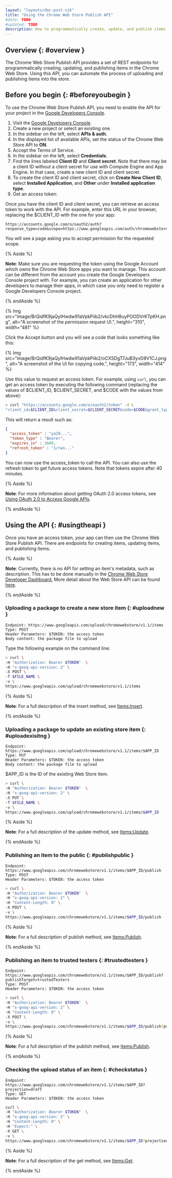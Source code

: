```yaml
---
layout: "layouts/doc-post.njk"
title: "Using the Chrome Web Store Publish API"
#date: TODO
#updated: TODO
description: How to programmatically create, update, and publish items in the Chrome Web Store.
---
```


## Overview {: #overview }

The Chrome Web Store Publish API provides a set of REST endpoints for programmatically creating,
updating, and publishing items in the Chrome Web Store. Using this API, you can automate the process
of uploading and publishing items into the store.

## Before you begin {: #beforeyoubegin }

To use the Chrome Web Store Publish API, you need to enable the API for your project in the [Google
Developers Console][1].

1.  Visit the [Google Developers Console][1].
2.  Create a new project or select an existing one.
3.  In the sidebar on the left, select **APIs & auth**.
4.  In the displayed list of available APIs, set the status of the Chrome Web Store API to **ON**.
5.  Accept the Terms of Service.
6.  In the sidebar on the left, select **Credentials**.
7.  Find the lines labeled **Client ID** and **Client secret**. Note that there may be a client ID
    without a client secret for use with Compute Engine and App Engine. In that case, create a new
    client ID and client secret.
8.  To create the client ID and client secret, click on **Create New Client ID**, select **Installed
    Application**, and **Other** under **Installed application type**.
9.  Get an access token:

Once you have the client ID and client secret, you can retrieve an access token to work with the
API. For example, enter this URL in your browser, replacing the \$CLIENT_ID with the one for your
app:

```text
https://accounts.google.com/o/oauth2/auth?response_type=code&scope=https://www.googleapis.com/auth/chromewebstore&client_id=$CLIENT_ID&redirect_uri=urn:ietf:wg:oauth:2.0:oob
```

You will see a page asking you to accept permission for the requested scope.

{% Aside %}

**Note**: Make sure you are requesting the token using the Google Account which owns the Chrome Web
Store apps you want to manage. This account can be different from the account you create the Google
Developers Console project with. For example, you can create an application for other developers to
manage their apps, in which case you only need to register a Google Developers Console project.

{% endAside %}

{% Img src="image/BrQidfK9jaQyIHwdw91aVpkPiib2/vkcDhH8uyPOODVrKTpKH.png",
       alt="A screenshot of the permission request UI.", height="310", width="481" %}

Click the Accept button and you will see a code that looks something like this:

{% Img src="image/BrQidfK9jaQyIHwdw91aVpkPiib2/oCXSDgT7JuB3yvD8V1CJ.png", alt="A screenshot of the UI for copying code.", height="173", width="414" %}

Use this value to request an access token. For example, using `curl`, you can get an access token by
executing the following command (replacing the values of $CLIENT\_ID, $CLIENT_SECRET, and \$CODE
with the values from above):

```bash
> curl "https://accounts.google.com/o/oauth2/token" -d \
"client_id=$CLIENT_ID&client_secret=$CLIENT_SECRET&code=$CODE&grant_type=authorization_code&redirect_uri=urn:ietf:wg:oauth:2.0:oob"
```

This will return a result such as:

```json
{
  "access_token" : "ya29...",
  "token_type" : "Bearer",
  "expires_in" : 3600,
  "refresh_token" : "1/rwn..."
}
```

You can now use the access_token to call the API. You can also use the refresh token to get future
access tokens. Note that tokens expire after 40 minutes.

{% Aside %}

**Note**: For more information about getting OAuth 2.0 access tokens, see [Using OAuth 2.0 to Access
Google APIs][3].

{% endAside %}

## Using the API {: #usingtheapi }

Once you have an access token, your app can then use the Chrome Web Store Publish API. There are
endpoints for creating items, updating items, and publishing items.

{% Aside %}

**Note**: Currently, there is no API for setting an item's metadata, such as description. This has
to be done manually in the [Chrome Web Store Developer Dashboard.][4] More detail about the Web
Store API can be found [here][5].

{% endAside %}

### Uploading a package to create a new store item {: #uploadnew }

```text
Endpoint: https://www.googleapis.com/upload/chromewebstore/v1.1/items
Type: POST
Header Parameters: $TOKEN: the access token
Body content: the package file to upload
```

Type the following example on the command line:

```bash
> curl \
-H "Authorization: Bearer $TOKEN"  \
-H "x-goog-api-version: 2" \
-X POST \
-T $FILE_NAME \
-v \
https://www.googleapis.com/upload/chromewebstore/v1.1/items
```

{% Aside %}

**Note**: For a full description of the insert method, see [Items:Insert][6].

{% endAside %}

### Uploading a package to update an existing store item {: #uploadexisitng }

```text
Endpoint: https://www.googleapis.com/upload/chromewebstore/v1.1/items/$APP_ID
Type: PUT
Header Parameters: $TOKEN: the access token
Body content: the package file to upload
```

\$APP_ID is the ID of the existing Web Store item.

```bash
> curl \
-H "Authorization: Bearer $TOKEN"  \
-H "x-goog-api-version: 2" \
-X PUT \
-T $FILE_NAME \
-v \
https://www.googleapis.com/upload/chromewebstore/v1.1/items/$APP_ID
```

{% Aside %}

**Note**: For a full description of the update method, see [Items:Update][7].

{% endAside %}

### Publishing an item to the public {: #publishpublic }

```text
Endpoint: https://www.googleapis.com/chromewebstore/v1.1/items/$APP_ID/publish
Type: POST
Header Parameters: $TOKEN: the access token
```

```bash
> curl \
-H "Authorization: Bearer $TOKEN"  \
-H "x-goog-api-version: 2" \
-H "Content-Length: 0" \
-X POST \
-v \
https://www.googleapis.com/chromewebstore/v1.1/items/$APP_ID/publish
```

{% Aside %}

**Note**: For a full description of publish method, see [Items:Publish][8].

{% endAside %}

### Publishing an item to trusted testers {: #trustedtesters }

```text
Endpoint: https://www.googleapis.com/chromewebstore/v1.1/items/$APP_ID/publish?publishTarget=trustedTesters
Type: POST
Header Parameters: $TOKEN: the access token
```

```bash
> curl \
-H "Authorization: Bearer $TOKEN"  \
-H "x-goog-api-version: 2" \
-H "Content-Length: 0" \
-X POST \
-v \
https://www.googleapis.com/chromewebstore/v1.1/items/$APP_ID/publish?publishTarget=trustedTesters
```

{% Aside %}

**Note**: For a full description of the publish method, see [Items:Publish][9].

{% endAside %}


### Checking the upload status of an item {: #checkstatus }

```text
Endpoint: https://www.googleapis.com/chromewebstore/v1.1/items/$APP_ID?projection=draft
Type: GET
Header Parameters: $TOKEN: the access token
```

```bash
curl \
-H "Authorization: Bearer $TOKEN"  \
-H "x-goog-api-version: 2" \
-H "Content-Length: 0" \
-H "Expect:" \
-X GET \
-v \
https://www.googleapis.com/chromewebstore/v1.1/items/$APP_ID?projection=draft
```

{% Aside %}

**Note**: For a full description of the get method, see [Items:Get][10].

{% endAside %}

[1]: https://console.developers.google.com
[3]: https://developers.google.com/accounts/docs/OAuth2
[4]: https://chrome.google.com/webstore/developer/dashboard
[5]: /docs/webstore/api_index
[6]: /docs/webstore/webstore_api/items/insert
[7]: /docs/webstore/webstore_api/items/update
[8]: /docs/webstore/webstore_api/items/publish
[9]: /docs/webstore/webstore_api/items/publish
[10]: /docs/webstore/webstore_api/items/get
